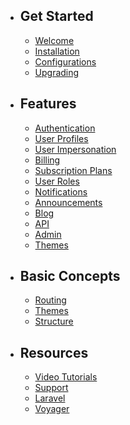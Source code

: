 - ## Get Started
    - [Welcome](/docs/{{version}}/welcome)
    - [Installation](/docs/{{version}}/installation)
    - [Configurations](/docs/{{version}}/configurations)
    - [Upgrading](/docs/{{version}}/upgrading)

- ## Features
    - [Authentication](/docs/{{version}}/features/authentication)
    - [User Profiles](/docs/{{version}}/features/user-profiles)
    - [User Impersonation](/docs/{{version}}/features/user-impersonation)
    - [Billing](/docs/{{version}}/features/billing)
    - [Subscription Plans](/docs/{{version}}/features/subscription-plans)
    - [User Roles](/docs/{{version}}/features/user-roles)
    - [Notifications](/docs/{{version}}/features/notifications)
    - [Announcements](/docs/{{version}}/features/announcements)
    - [Blog](/docs/{{version}}/features/blog)
    - [API](/docs/{{version}}/features/api)
    - [Admin](/docs/{{version}}/features/admin)
    - [Themes](/docs/{{version}}/features/themes)

- ## Basic Concepts
    - [Routing](/docs/{{version}}/concepts/routing)
    - [Themes](/docs/{{version}}/concepts/themes)
    - [Structure](/docs/{{version}}/concepts/structure)
- ## Resources
    - [Video Tutorials](https://devdojo.com/series/wave)
    - [Support](https://devdojo.com/forums/category/wave)
    - [Laravel](https://laravel.com)
    - [Voyager](https://laravelvoyager.com)
